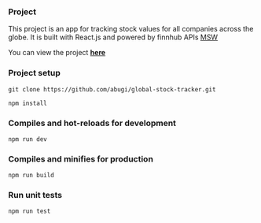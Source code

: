 ### Project

This project is an app for tracking stock values for all companies across the globe. It is built with React.js and powered by finnhub APIs [MSW](https://finnhub.io/)

You can view the project **[here](https://global-stock-tracker.vercel.app/)**

### Project setup

```
git clone https://github.com/abugi/global-stock-tracker.git
```

```
npm install
```

### Compiles and hot-reloads for development

```
npm run dev
```

### Compiles and minifies for production

```
npm run build
```

### Run unit tests

```
npm run test
```

<!--  ### Lints and fixes files

```
npm run lint
``` -->
